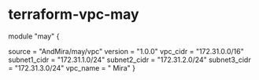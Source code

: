 # terraform-vpc-may

module "may" {

  source  = "AndMira/may/vpc"
  version = "1.0.0"
  vpc_cidr = "172.31.0.0/16"
  subnet1_cidr = "172.31.1.0/24"
  subnet2_cidr = "172.31.2.0/24"
  subnet3_cidr = "172.31.3.0/24"
  vpc_name = " Mira"
}
